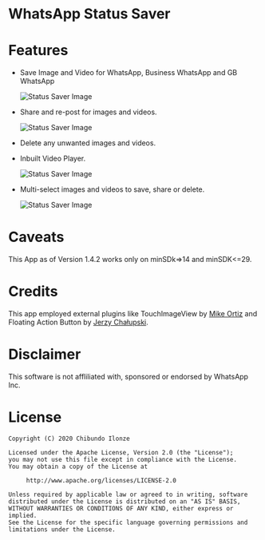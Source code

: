 WhatsApp Status Saver
=====================

Features
========
* Save Image and Video for WhatsApp, Business WhatsApp and GB WhatsApp
  
  ![Status Saver Image](screenshots/status_saver1.png)

* Share and re-post for images and videos.

  ![Status Saver Image](screenshots/status_saver3.jpg)

* Delete any unwanted images and videos.

* Inbuilt Video Player.

  ![Status Saver Image](screenshots/status_saver4.jpg)

* Multi-select images and videos to save, share or delete.

  ![Status Saver Image](screenshots/status_saver2.png)

Caveats
=======
This App as of Version 1.4.2 works only on minSDk=>14 and minSDK<=29.

Credits
=======
This app employed external plugins like TouchImageView by [Mike Ortiz](http://github.com/MikeOrtiz) and Floating Action Button by [Jerzy Chałupski](http://github.com/chalup).

Disclaimer
==========
This software is not affliliated with, sponsored or endorsed by WhatsApp Inc.


License
=======

    Copyright (C) 2020 Chibundo Ilonze

    Licensed under the Apache License, Version 2.0 (the "License");
    you may not use this file except in compliance with the License.
    You may obtain a copy of the License at

         http://www.apache.org/licenses/LICENSE-2.0

    Unless required by applicable law or agreed to in writing, software
    distributed under the License is distributed on an "AS IS" BASIS,
    WITHOUT WARRANTIES OR CONDITIONS OF ANY KIND, either express or implied.
    See the License for the specific language governing permissions and
    limitations under the License.
